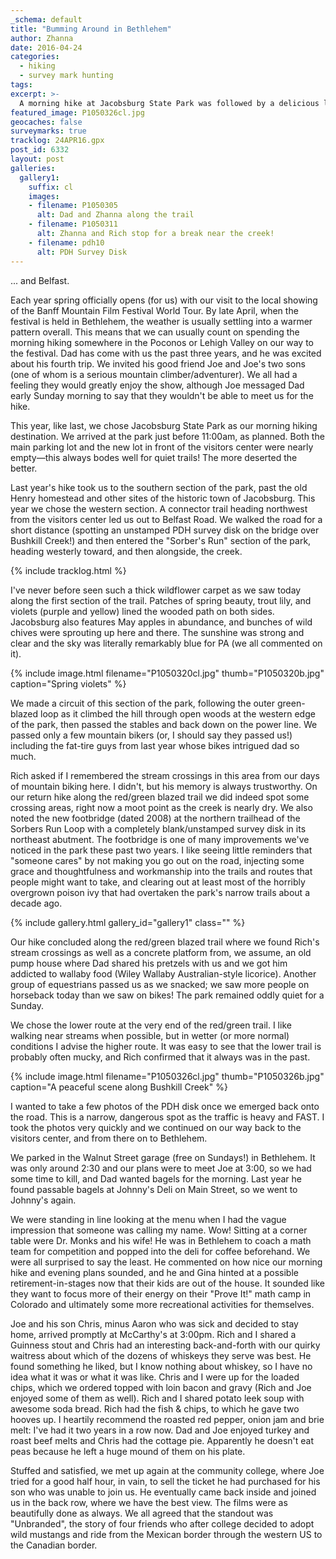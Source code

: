 ```yaml
---
_schema: default
title: "Bumming Around in Bethlehem"
author: Zhanna
date: 2016-04-24
categories:
  - hiking
  - survey mark hunting
tags:
excerpt: >-
  A morning hike at Jacobsburg State Park was followed by a delicious lunch in Bethlehem and a film festival!
featured_image: P1050326cl.jpg
geocaches: false
surveymarks: true
tracklog: 24APR16.gpx
post_id: 6332
layout: post        
galleries:
  gallery1:
    suffix: cl
    images:
    - filename: P1050305
      alt: Dad and Zhanna along the trail
    - filename: P1050311
      alt: Zhanna and Rich stop for a break near the creek!
    - filename: pdh10
      alt: PDH Survey Disk
---
```


... and Belfast.

Each year spring officially opens (for us) with our visit to the local showing of the Banff Mountain Film Festival World Tour. By late April, when the festival is held in Bethlehem, the weather is usually settling into a warmer pattern overall. This means that we can usually count on spending the morning hiking somewhere in the Poconos or Lehigh Valley on our way to the festival. Dad has come with us the past three years, and he was excited about his fourth trip. We invited his good friend Joe and Joe's two sons (one of whom is a serious mountain climber/adventurer). We all had a feeling they would greatly enjoy the show, although Joe messaged Dad early Sunday morning to say that they wouldn't be able to meet us for the hike.

This year, like last, we chose Jacobsburg State Park as our morning hiking destination. We arrived at the park just before 11:00am, as planned. Both the main parking lot and the new lot in front of the visitors center were nearly empty—this always bodes well for quiet trails! The more deserted the better.

Last year's hike took us to the southern section of the park, past the old Henry homestead and other sites of the historic town of Jacobsburg. This year we chose the western section. A connector trail heading northwest from the visitors center led us out to Belfast Road. We walked the road for a short distance (spotting an unstamped PDH survey disk on the bridge over Bushkill Creek!) and then entered the "Sorber's Run" section of the park, heading westerly toward, and then alongside, the creek. 

{% include tracklog.html %}

I've never before seen such a thick wildflower carpet as we saw today along the first section of the trail. Patches of spring beauty, trout lily, and violets (purple and yellow) lined the wooded path on both sides. Jacobsburg also features May apples in abundance, and bunches of wild chives were sprouting up here and there. The sunshine was strong and clear and the sky was literally remarkably blue for PA (we all commented on it).

{% include image.html filename="P1050320cl.jpg" thumb="P1050320b.jpg" caption="Spring violets" %}

We made a circuit of this section of the park, following the outer green-blazed loop as it climbed the hill through open woods at the western edge of the park, then passed the stables and back down on the power line. We passed only a few mountain bikers (or, I should say they passed us!) including the fat-tire guys from last year whose bikes intrigued dad so much. 

Rich asked if I remembered the stream crossings in this area from our days of mountain biking here. I didn't, but his memory is always trustworthy. On our return hike along the red/green blazed trail we did indeed spot some crossing areas, right now a moot point as the creek is nearly dry.  We also noted the new footbridge (dated 2008) at the northern trailhead of the Sorbers Run Loop with a completely blank/unstamped survey disk in its northeast abutment. The footbridge is one of many improvements we've noticed in the park these past two years. I like seeing little reminders that "someone cares" by not making you go out on the road, injecting some grace and thoughtfulness and workmanship into the trails and routes that people might want to take, and clearing out at least most of the horribly overgrown poison ivy that had overtaken the park's narrow trails about a decade ago.

{% include gallery.html gallery_id="gallery1" class="" %}

Our hike concluded along the red/green blazed trail where we found Rich's stream crossings as well as a concrete platform from, we assume, an old pump house where Dad shared his pretzels with us and we got him addicted to wallaby food (Wiley Wallaby Australian-style licorice). Another group of equestrians passed us as we snacked; we saw more people on horseback today than we saw on bikes! The park remained oddly quiet for a Sunday. 

We chose the lower route at the very end of the red/green trail. I like walking near streams when possible, but in wetter (or more normal) conditions I advise the higher route. It was easy to see that the lower trail is probably often mucky, and Rich confirmed that it always was in the past.

{% include image.html filename="P1050326cl.jpg" thumb="P1050326b.jpg" caption="A peaceful scene along Bushkill Creek" %}

I wanted to take a few photos of the PDH disk once we emerged back onto the road. This is a narrow, dangerous spot as the traffic is heavy and FAST. I took the photos very quickly and we continued on our way back to the visitors center, and from there on to Bethlehem.

We parked in the Walnut Street garage (free on Sundays!) in Bethlehem. It was only around 2:30 and our plans were to meet Joe at 3:00, so we had some time to kill, and Dad wanted bagels for the morning. Last year he found passable bagels at Johnny's Deli on Main Street, so we went to Johnny's again. 

We were standing in line looking at the menu when I had the vague impression that someone was calling my name. Wow! Sitting at a corner table were Dr. Monks and his wife! He was in Bethlehem to coach a math team for competition and popped into the deli for coffee beforehand. We were all surprised to say the least. He commented on how nice our morning hike and evening plans sounded, and he and Gina hinted at a possible retirement-in-stages now that their kids are out of the house. It sounded like they want to focus more of their energy on their "Prove It!" math camp in Colorado and ultimately some more recreational activities for themselves. 

Joe and his son Chris, minus Aaron who was sick and decided to stay home, arrived promptly at McCarthy's at 3:00pm. Rich and I shared a Guinness stout and Chris had an interesting back-and-forth with our quirky waitress about which of the dozens of whiskeys they serve was best. He found something he liked, but I know nothing about whiskey, so I have no idea what it was or what it was like. Chris and I were up for the loaded chips, which we ordered topped with loin bacon and gravy (Rich and Joe enjoyed some of them as well). Rich and I shared potato leek soup with awesome soda bread. Rich had the fish & chips, to which he gave two hooves up. I heartily recommend the roasted red pepper, onion jam and brie melt: I've had it two years in a row now. Dad and Joe enjoyed turkey and roast beef melts and Chris had the cottage pie. Apparently he doesn't eat peas because he left a huge mound of them on his plate.

Stuffed and satisfied, we met up again at the community college, where Joe tried for a good half hour, in vain, to sell the ticket he had purchased for his son who was unable to join us. He eventually came back inside and joined us in the back row, where we have the best view. The films were as beautifully done as always. We all agreed that the standout was "Unbranded", the story of four friends who after college decided to adopt wild mustangs and ride from the Mexican border through the western US to the Canadian border. 





